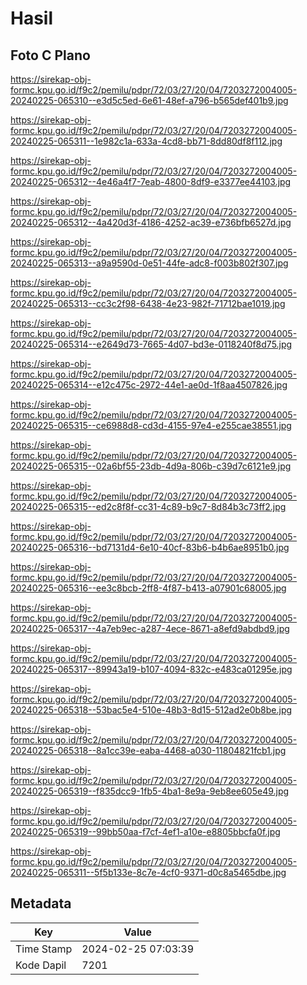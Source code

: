 # Hasil

## Foto C Plano

https://sirekap-obj-formc.kpu.go.id/f9c2/pemilu/pdpr/72/03/27/20/04/7203272004005-20240225-065310--e3d5c5ed-6e61-48ef-a796-b565def401b9.jpg

https://sirekap-obj-formc.kpu.go.id/f9c2/pemilu/pdpr/72/03/27/20/04/7203272004005-20240225-065311--1e982c1a-633a-4cd8-bb71-8dd80df8f112.jpg

https://sirekap-obj-formc.kpu.go.id/f9c2/pemilu/pdpr/72/03/27/20/04/7203272004005-20240225-065312--4e46a4f7-7eab-4800-8df9-e3377ee44103.jpg

https://sirekap-obj-formc.kpu.go.id/f9c2/pemilu/pdpr/72/03/27/20/04/7203272004005-20240225-065312--4a420d3f-4186-4252-ac39-e736bfb6527d.jpg

https://sirekap-obj-formc.kpu.go.id/f9c2/pemilu/pdpr/72/03/27/20/04/7203272004005-20240225-065313--a9a9590d-0e51-44fe-adc8-f003b802f307.jpg

https://sirekap-obj-formc.kpu.go.id/f9c2/pemilu/pdpr/72/03/27/20/04/7203272004005-20240225-065313--cc3c2f98-6438-4e23-982f-71712bae1019.jpg

https://sirekap-obj-formc.kpu.go.id/f9c2/pemilu/pdpr/72/03/27/20/04/7203272004005-20240225-065314--e2649d73-7665-4d07-bd3e-0118240f8d75.jpg

https://sirekap-obj-formc.kpu.go.id/f9c2/pemilu/pdpr/72/03/27/20/04/7203272004005-20240225-065314--e12c475c-2972-44e1-ae0d-1f8aa4507826.jpg

https://sirekap-obj-formc.kpu.go.id/f9c2/pemilu/pdpr/72/03/27/20/04/7203272004005-20240225-065315--ce6988d8-cd3d-4155-97e4-e255cae38551.jpg

https://sirekap-obj-formc.kpu.go.id/f9c2/pemilu/pdpr/72/03/27/20/04/7203272004005-20240225-065315--02a6bf55-23db-4d9a-806b-c39d7c6121e9.jpg

https://sirekap-obj-formc.kpu.go.id/f9c2/pemilu/pdpr/72/03/27/20/04/7203272004005-20240225-065315--ed2c8f8f-cc31-4c89-b9c7-8d84b3c73ff2.jpg

https://sirekap-obj-formc.kpu.go.id/f9c2/pemilu/pdpr/72/03/27/20/04/7203272004005-20240225-065316--bd7131d4-6e10-40cf-83b6-b4b6ae8951b0.jpg

https://sirekap-obj-formc.kpu.go.id/f9c2/pemilu/pdpr/72/03/27/20/04/7203272004005-20240225-065316--ee3c8bcb-2ff8-4f87-b413-a07901c68005.jpg

https://sirekap-obj-formc.kpu.go.id/f9c2/pemilu/pdpr/72/03/27/20/04/7203272004005-20240225-065317--4a7eb9ec-a287-4ece-8671-a8efd9abdbd9.jpg

https://sirekap-obj-formc.kpu.go.id/f9c2/pemilu/pdpr/72/03/27/20/04/7203272004005-20240225-065317--89943a19-b107-4094-832c-e483ca01295e.jpg

https://sirekap-obj-formc.kpu.go.id/f9c2/pemilu/pdpr/72/03/27/20/04/7203272004005-20240225-065318--53bac5e4-510e-48b3-8d15-512ad2e0b8be.jpg

https://sirekap-obj-formc.kpu.go.id/f9c2/pemilu/pdpr/72/03/27/20/04/7203272004005-20240225-065318--8a1cc39e-eaba-4468-a030-11804821fcb1.jpg

https://sirekap-obj-formc.kpu.go.id/f9c2/pemilu/pdpr/72/03/27/20/04/7203272004005-20240225-065319--f835dcc9-1fb5-4ba1-8e9a-9eb8ee605e49.jpg

https://sirekap-obj-formc.kpu.go.id/f9c2/pemilu/pdpr/72/03/27/20/04/7203272004005-20240225-065319--99bb50aa-f7cf-4ef1-a10e-e8805bbcfa0f.jpg

https://sirekap-obj-formc.kpu.go.id/f9c2/pemilu/pdpr/72/03/27/20/04/7203272004005-20240225-065311--5f5b133e-8c7e-4cf0-9371-d0c8a5465dbe.jpg


## Metadata

| Key        | Value               |
| ---------- | ------------------- |
| Time Stamp | 2024-02-25 07:03:39 |
| Kode Dapil | 7201                |



